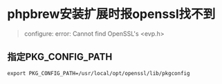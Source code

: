# phpbrew安装扩展时报openssl找不到
> configure: error: Cannot find OpenSSL's <evp.h>

## 指定PKG_CONFIG_PATH
```
export PKG_CONFIG_PATH=/usr/local/opt/openssl/lib/pkgconfig
```